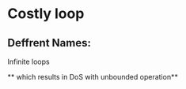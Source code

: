 # Costly loop

## Deffrent Names:
Infinite loops

** which results in DoS with unbounded operation** 